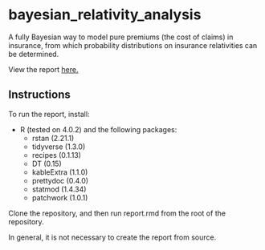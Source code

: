 # bayesian_relativity_analysis

A fully Bayesian way to model pure premiums (the cost of claims) in insurance,
from which probability distributions on insurance relativities can be determined.

View the report [here.](https://braydentang1.github.io/bayesian_relativity_analysis/report.html)

## Instructions 

To run the report, install:
- R (tested on 4.0.2) and the following packages:
	- rstan (2.21.1)
	- tidyverse (1.3.0)
	- recipes (0.1.13)
	- DT (0.15)
	- kableExtra (1.1.0)
	- prettydoc (0.4.0)
	- statmod (1.4.34)
	- patchwork (1.0.1)

Clone the repository, and then run report.rmd from the root of the repository.

In general, it is not necessary to create the report from source.